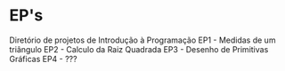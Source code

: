 # EP's

  Diretório de projetos de Introdução à Programação
  EP1 - Medidas de um triângulo
  EP2 - Calculo da Raiz Quadrada
  EP3 - Desenho de Primitivas Gráficas
  EP4 - ???
